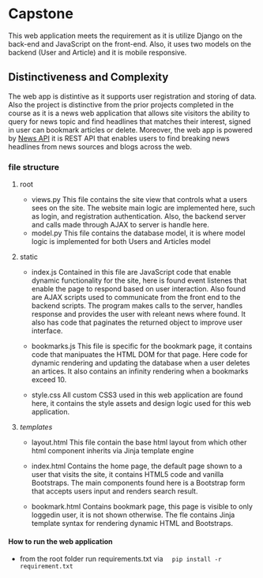# Capstone
This web application meets the requirement as it is utilize Django on the back-end and JavaScript on the front-end. Also, it uses two models on the backend (User and Article) and it is mobile responsive.

## Distinctiveness and Complexity
The web app is distintive as it supports user registration and storing of data. Also the project is distinctive from the prior projects completed in the course as it is a news web application that allows site visitors the ability to query for news topic and find headlines that matches their interest, signed in user can bookmark articles or delete. Moreover, the web app is powered by [News API](https://newsapi.org/) it is REST API that enables users to find  breaking news headlines from news sources and blogs across the web. 

### file structure
1. root
     - views.py
          This file contains the site view that controls what a users sees on the site. The website main logic are implemented here,           such as login, and registration authentication. Also, the backend server and calls made through AJAX to server is handle             here. 
     - model.py
          This file contains the database model, it is where model logic is implemented for both Users and Articles model
2. static
     - index.js
          Contained in this file are JavaScript code that enable dynamic functionality for the site, here is found event listenes that enable the page to respond based on user interaction. Also found are AJAX scripts used to communicate from the front end to the backend scripts. The program makes calls to the server, handles response and provides the user with releant news where found. It also has code that paginates the returned object to improve user interface.   
     - bookmarks.js
          This file is specific for the bookmark page, it contains code that manipuates the HTML DOM for that page. Here code for dynamic rendering and updating the database when a user deletes an artices. It also contains an infinity rendering when a bookmarks exceed 10.  
          
     - style.css
          All custom CSS3 used in this web application are found here, it contains the style assets and design logic used for this             web application.
        

3. *templates*
     - layout.html
         This file contain the base html layout from which other html component inherits via Jinja template engine
     - index.html
          Contains the home page, the default page shown to a user that visits the site, it contains HTML5 code and vanilla Bootstraps. The main components found here is a Bootstrap form that accepts users input and renders search result. 
          
     - bookmark.html
          Contains bookmark page, this page is visible to only loggedin user, it is not shown otherwise. The fle contains Jinja template syntax for rendering dynamic HTML and Bootstraps. 


#### How to run the web application
* from the root folder run requirements.txt via
     `  pip install -r requirement.txt`



